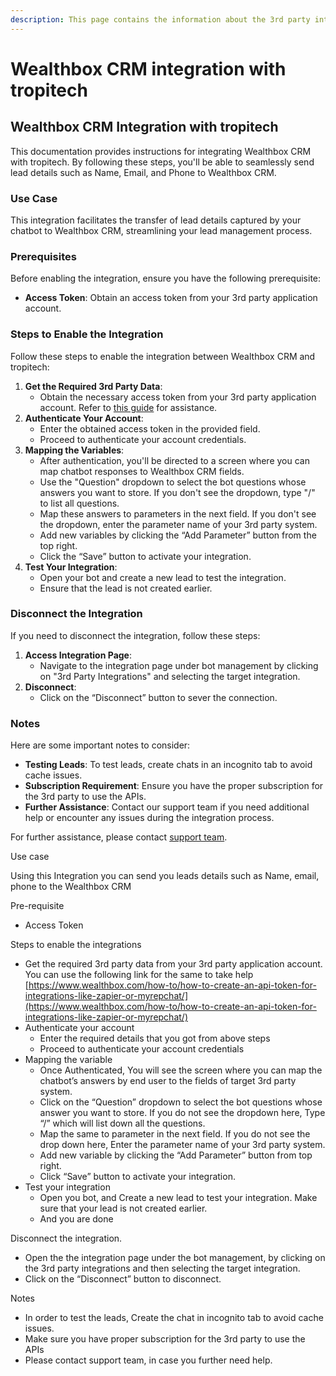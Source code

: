 ```yaml
---
description: This page contains the information about the 3rd party integrations.
---
```


# Wealthbox CRM integration with tropitech

## Wealthbox CRM Integration with tropitech

This documentation provides instructions for integrating Wealthbox CRM with tropitech. By following these steps, you'll be able to seamlessly send lead details such as Name, Email, and Phone to Wealthbox CRM.

### Use Case

This integration facilitates the transfer of lead details captured by your chatbot to Wealthbox CRM, streamlining your lead management process.

### Prerequisites

Before enabling the integration, ensure you have the following prerequisite:

* **Access Token**: Obtain an access token from your 3rd party application account.

### Steps to Enable the Integration

Follow these steps to enable the integration between Wealthbox CRM and tropitech:

1. **Get the Required 3rd Party Data**:
   * Obtain the necessary access token from your 3rd party application account. Refer to [this guide](https://www.wealthbox.com/how-to/how-to-create-an-api-token-for-integrations-like-zapier-or-myrepchat/) for assistance.
2. **Authenticate Your Account**:
   * Enter the obtained access token in the provided field.
   * Proceed to authenticate your account credentials.
3. **Mapping the Variables**:
   * After authentication, you'll be directed to a screen where you can map chatbot responses to Wealthbox CRM fields.
   * Use the "Question" dropdown to select the bot questions whose answers you want to store. If you don't see the dropdown, type "/" to list all questions.
   * Map these answers to parameters in the next field. If you don't see the dropdown, enter the parameter name of your 3rd party system.
   * Add new variables by clicking the “Add Parameter” button from the top right.
   * Click the “Save” button to activate your integration.
4. **Test Your Integration**:
   * Open your bot and create a new lead to test the integration.
   * Ensure that the lead is not created earlier.

### Disconnect the Integration

If you need to disconnect the integration, follow these steps:

1. **Access Integration Page**:
   * Navigate to the integration page under bot management by clicking on "3rd Party Integrations" and selecting the target integration.
2. **Disconnect**:
   * Click on the “Disconnect” button to sever the connection.

### Notes

Here are some important notes to consider:

* **Testing Leads**: To test leads, create chats in an incognito tab to avoid cache issues.
* **Subscription Requirement**: Ensure you have the proper subscription for the 3rd party to use the APIs.
* **Further Assistance**: Contact our support team if you need additional help or encounter any issues during the integration process.

For further assistance, please contact [support team](mailto:ventas@tropitechtechnology.com).

Use case

Using this Integration you can send you leads details such as Name, email, phone to the Wealthbox CRM

Pre-requisite

* Access Token

Steps to enable the integrations

* Get the required 3rd party data from your 3rd party application account. You can use the following link for the same to take help [https://www.wealthbox.com/how-to/how-to-create-an-api-token-for-integrations-like-zapier-or-myrepchat/](https://www.wealthbox.com/how-to/how-to-create-an-api-token-for-integrations-like-zapier-or-myrepchat/)
* Authenticate your account
  * Enter the required details that you got from above steps
  * Proceed to authenticate your account credentials
* Mapping the variable
  * Once Authenticated, You will see the screen where you can map the chatbot’s answers by end user to the fields of target 3rd party system.
  * Click on the “Question” dropdown to select the bot questions whose answer you want to store. If you do not see the dropdown here, Type “/” which will list down all the questions.
  * Map the same to parameter in the next field. If you do not see the drop down here, Enter the parameter name of your 3rd party system.
  * Add new variable by clicking the “Add Parameter” button from top right.
  * Click “Save” button to activate your integration.
* Test your integration
  * Open you bot, and Create a new lead to test your integration. Make sure that your lead is not created earlier.
  * And you are done

Disconnect the integration.

* Open the the integration page under the bot management, by clicking on the 3rd party integrations and then selecting the target integration.
* Click on the “Disconnect” button to disconnect.

Notes

* In order to test the leads, Create the chat in incognito tab to avoid cache issues.
* Make sure you have proper subscription for the 3rd party to use the APIs
* Please contact support team, in case you further need help.
